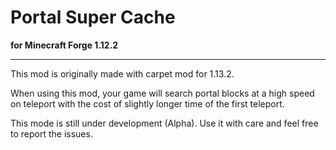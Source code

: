 # Portal Super Cache
**for Minecraft Forge 1.12.2**

------

This mod is originally made with carpet mod for 1.13.2.

When using this mod, your game will search portal blocks at a high speed on teleport with the cost of slightly longer time of the first teleport.

This mode is still under development (Alpha). Use it with care and feel free to report the issues.
